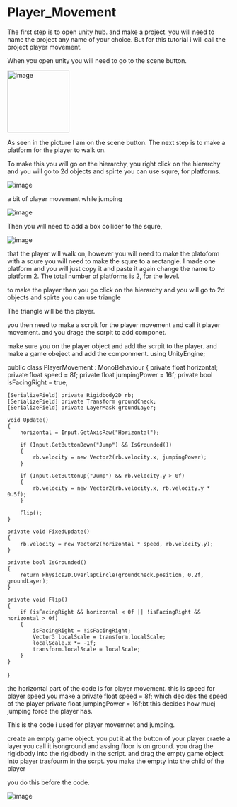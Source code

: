 # Player_Movement

The first step is to open unity hub.
and make a project. you will need to name the project any name of your choice.
But for this tutorial i will call the project player movement.

When you open unity you will need to go to the scene 
button.


<img width="140" alt="image" src="https://github.com/user-attachments/assets/e69fa9e4-30e5-4f66-ac00-8560c584dad0" />



As seen in the picture I am on the scene button.
The next step is to make a platform for the player to walk on.

To make this you will go on the hierarchy, you right click on the hierarchy and you will go to 2d objects and spirte you can use squre, for platforms.

![image](https://github.com/user-attachments/assets/35a33897-6631-47b2-96f5-f08c16985cdd)

a bit of player movement while jumping 


![image](https://github.com/user-attachments/assets/56afb6bc-b110-4250-a91d-eadae772264a)




Then you will need to add a box collider to the squre,



![image](https://github.com/user-attachments/assets/c961f668-f156-46d1-baaf-93f44997b1dd)




that the player will walk on, however you will need to make the platoform with a squre you will need to make the squre to a rectangle.
I made one platform and you will just copy it and paste it again change the name to platform 2.
The total number of platforms is 2, for the level.


to make the player
then you go click on the hierarchy and you will go to 2d objects and spirte you can use triangle

The triangle will be the player.

you then need to make a scrpit for the player movement and call it player movement. and you drage the scrpit to add componet.




make sure you on the player object and add the scrpit to the player.
and make a game obeject and add the componment.
using UnityEngine;

public class PlayerMovement : MonoBehaviour
{
    private float horizontal;
    private float speed = 8f;
    private float jumpingPower = 16f;
    private bool isFacingRight = true;

    [SerializeField] private Rigidbody2D rb;
    [SerializeField] private Transform groundCheck;
    [SerializeField] private LayerMask groundLayer;

    void Update()
    {
        horizontal = Input.GetAxisRaw("Horizontal");

        if (Input.GetButtonDown("Jump") && IsGrounded())
        {
            rb.velocity = new Vector2(rb.velocity.x, jumpingPower);
        }

        if (Input.GetButtonUp("Jump") && rb.velocity.y > 0f)
        {
            rb.velocity = new Vector2(rb.velocity.x, rb.velocity.y * 0.5f);
        }

        Flip();
    }

    private void FixedUpdate()
    {
        rb.velocity = new Vector2(horizontal * speed, rb.velocity.y);
    }

    private bool IsGrounded()
    {
        return Physics2D.OverlapCircle(groundCheck.position, 0.2f, groundLayer);
    }

    private void Flip()
    {
        if (isFacingRight && horizontal < 0f || !isFacingRight && horizontal > 0f)
        {
            isFacingRight = !isFacingRight;
            Vector3 localScale = transform.localScale;
            localScale.x *= -1f;
            transform.localScale = localScale;
        }
    }
}

the horizontal part of the code is for player movement.
this is speed for player speed you make a private float speed = 8f;
which decides the speed of the player
 private float jumpingPower = 16f;bt this decides how mucj jumping force the player has.
 

This is the code i used for player movemnet and jumping.

create an empty game object. you put it at the button of your player 
craete a layer you call it isonground and assing floor is on ground.
you drag the rigidbody into the rigidbody in the script.
and drag the empty game object into player trasfourm in the scrpt.
you make the empty into the child of the player

you do this before the code.

![image](https://github.com/user-attachments/assets/30544932-d9ad-46c7-8fbb-6dfeb37e589f)









